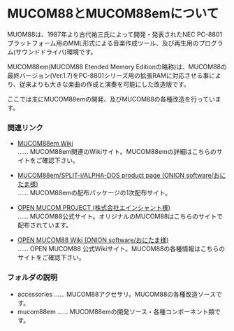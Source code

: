 # MUCOM88とMUCOM88emについて

MUOM88は、1987年より古代祐三氏によって開発・発表されたNEC PC-8801プラットフォーム用のMML形式による音楽作成ツール、及び再生用のプログラム(サウンドドライバ)環境です。<br>

MUCOM88em(MUCOM88 Etended Memory Editionの略称)は、MUCOM88の最終バージョン(Ver.1.7)をPC-8801シリーズ用の拡張RAMに対応させる事により、従来よりも大きな楽曲の作成と演奏を可能にした改造版です。<br>

ここでは主にMUCOM88emの開発、及びMUCOM88の各種改造を行っています。

### 関連リンク

- [MUCOM88em Wiki](https://github.com/MUCOM88/mucom88/wiki)<br>
   …… MUCOM88em関連のWikiサイト。MUCOM88emの詳細はこちらのサイトをご確認下さい。

- [MUCOM88em/SPLIT-i/ALPHA-DOS product page (ONION software/おにたま様)](https://onitama.tv/alphados/)<br>
   …… MUCOM88emの配布パッケージの1次配布サイト。

- [OPEN MUCOM PROJECT (株式会社エインシャント様)](https://www.ancient.co.jp/~mucom88)<br>
   …… MUCOM88公式サイト。オリジナルのMUCOM88はこちらのサイトで配布されています。

- [OPEN MUCOM88 Wiki (ONION software/おにたま様)](https://github.com/onitama/mucom88/wiki)<br>
   …… OPEN MUCOM88 公式Wikiサイト。MUCOM88の各種情報はこちらのサイトをご確認下さい。

### フォルダの説明

- accessories …… MUCOM88アクセサリ。MUCOM88の各種改造ソースです。
- mucom88em …… MUCOM88emの開発ソース・各種コンポーネント類です。

